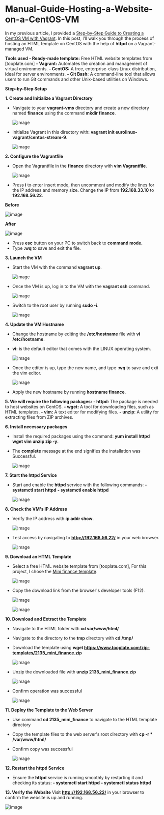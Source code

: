 # Manual-Guide-Hosting-a-Website-on-a-CentOS-VM

In my previous article, I provided a [Step-by-Step Guide to Creating a CentOS VM with Vagrant](https://medium.com/@wealthiscertain/step-by-step-guide-to-creating-a-centos-vm-with-vagrant-9b67ccb5916e). In this post, I'll walk you through the process of hosting an HTML template on CentOS with the help of **httpd** on a Vagrant-managed VM.

**Tools used**
**- Ready-made template:** Free HTML website templates from [tooplate.com]
**- Vagrant:** Automates the creation and management of virtual environments.
**- CentOS:** A free, enterprise-class Linux distribution, ideal for server environments.
**- Git Bash:** A command-line tool that allows users to run Git commands and other Unix-based utilities on Windows.

**Step-by-Step Setup**

**1. Create and Initialize a Vagrant Directory**
   
- Navigate to your **vagrant-vms** directory and create a new directory named **finance** using the command **mkdir finance**.

  ![image](https://github.com/user-attachments/assets/d27b0695-bf0c-40df-bdcd-6d8d337ef645)

- Initialize Vagrant in this directory with: **vagrant init eurolinux-vagrant/centos-stream-9**.

  ![image](https://github.com/user-attachments/assets/e166ccd5-f4b9-4932-aab2-3d6cf560030c)

**2. Configure the Vagrantfile**

- Open the Vagrantfile in the **finance** directory with **vim Vagrantfile**.

  ![image](https://github.com/user-attachments/assets/30c957d6-c73f-4917-9890-b7cdfb4dad9e)

- Press **i** to enter insert mode, then uncomment and modify the lines for the IP address and memory size. Change the IP from **192.168.33.10** to **192.168.56.22**.

**Before**
  
  ![image](https://github.com/user-attachments/assets/4cc65c2c-2556-4295-8359-ffabb4023318)

**After**

  ![image](https://github.com/user-attachments/assets/cac0ce14-0f56-407b-ae70-3595add9ae5c)

- Press **esc** button on your PC to switch back to **command mode**.
- Type **:wq** to save and exit the file.

**3. Launch the VM**
- Start the VM with the command **vagrant up**.

  ![image](https://github.com/user-attachments/assets/3399166f-a3f7-4214-bccc-576a615d8a48)

- Once the VM is up, log in to the VM with the **vagrant ssh** command.

  ![image](https://github.com/user-attachments/assets/1d0be8b0-5e93-4f0c-89f9-a47e4ad4a630)

- Switch to the root user by running **sudo -i**.

  ![image](https://github.com/user-attachments/assets/b711d9a0-4bbc-4c48-9190-917ce48f4bad)

**4. Update the VM Hostname**
- Change the hostname by editing the **/etc/hostname** file with **vi /etc/hostname**.
- **vi:** is the default editor that comes with the LINUX operating system.

  ![image](https://github.com/user-attachments/assets/2c63cdc1-73e6-4594-a296-056e92541458)

- Once the editor is up, type the new name, and type **:wq** to save and exit the vim editor.

  ![image](https://github.com/user-attachments/assets/55233d86-2f61-453c-b260-96ab5d8f7ed2)

- Apply the new hostname by running **hostname finance**.

**5. We will require the following packages:**
**- httpd:** The package is needed to host websites on CentOS.
**- wget:** A tool for downloading files, such as HTML templates.
**- vim:** A text editor for modifying files.
**- unzip:** A utility for extracting files from ZIP archives.

**6. Install necessary packages**
- Install the required packages using the command: **yum install httpd wget vim unzip zip -y**.
- The **complete** message at the end signifies the installation was Successful.

  ![image](https://github.com/user-attachments/assets/9be6099c-2f36-43a2-ae79-2889cbe55708)

**7. Start the httpd Service**
- Start and enable the **httpd** service with the following commands:
    **- systemctl start httpd**
    **- systemctl enable httpd**

  ![image](https://github.com/user-attachments/assets/830a8d23-eabc-4a4e-af60-0772d31bdafb)

**8. Check the VM's IP Address**
- Verify the IP address with **ip addr show**.

  ![image](https://github.com/user-attachments/assets/dcccd095-b23c-4f63-9cc0-6cb6990a9b66)

- Test access by navigating to **http://192.168.56.22/** in your web browser.

  ![image](https://github.com/user-attachments/assets/e1d3af0c-3ebd-4af8-b637-20acf57255bd)

**9. Download an HTML Template**
- Select a free HTML website template from [tooplate.com], For this project, I chose the [Mini finance template](https://www.tooplate.com/view/2135-mini-finance).

  ![image](https://github.com/user-attachments/assets/6e3abc33-fc40-4b1e-9d1a-4c9eb9baad9c)

- Copy the download link from the browser's developer tools (F12).

  ![image](https://github.com/user-attachments/assets/56c4cb12-d7c9-464b-93fa-613d091a71e4)

  ![image](https://github.com/user-attachments/assets/a3839e35-8e83-402c-bdda-6fb47cdedd32)

**10. Download and Extract the Template**
- Navigate to the HTML folder with **cd var/www/html/**
- Navigate to the directory to the **tmp** directory with **cd /tmp/**
- Download the template using **wget https://www.tooplate.com/zip-templates/2135_mini_finance.zip**

  ![image](https://github.com/user-attachments/assets/9b3b375d-4ef4-4a00-a3a4-ba961e57b155)

- Unzip the downloaded file with **unzip 2135_mini_finance.zip**

  ![image](https://github.com/user-attachments/assets/a1cf66fa-8a19-430f-a482-e99feff5f824)

- Confirm operation was successful

  ![image](https://github.com/user-attachments/assets/85fee597-b469-477c-b9e4-cc53192ae771)

**11. Deploy the Template to the Web Server**
- Use command **cd 2135_mini_finance** to navigate to the HTML template directory
- Copy the template files to the web server's root directory with **cp -r * /var/www/html/**
- Confirm copy was successful

  ![image](https://github.com/user-attachments/assets/dbbdc74a-989c-4ee1-a346-515ba9150723)

**12. Restart the httpd Service**
- Ensure the **httpd** service is running smoothly by restarting it and checking its status:
**- systemctl start httpd**
**- systemctl status httpd**

**13. Verify the Website**
Visit **http://192.168.56.22/** in your browser to confirm the website is up and running.

  ![image](https://github.com/user-attachments/assets/cda29ca1-a816-4ff0-a99b-0aff5fc375fe)

